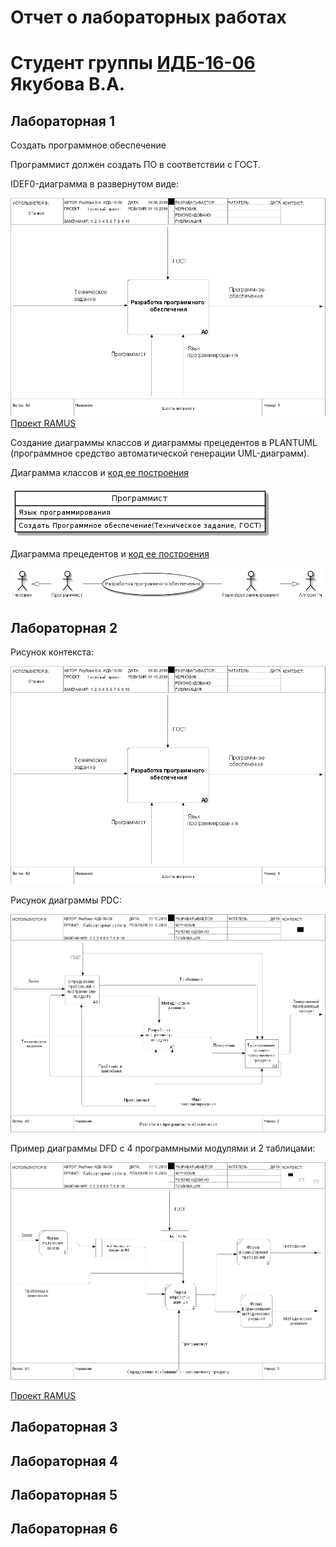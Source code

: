 # Отчет о лабораторных работах
# Студент группы [ИДБ-16-06](https://github.com/stankin/design-1/wiki/list-idb-16-06) Якубова В.А.

## Лабораторная 1

Создать программное обеспечение

Программист должен создать ПО в соответствии с ГОСТ.

IDEF0-диаграмма в развернутом виде:

![Image alt](https://github.com/Hoshi089/VeronikaYakubova.github.io/blob/master/Lab1.PNG)
[Проект RAMUS](https://github.com/Hoshi089/VeronikaYakubova.github.io/blob/master/Lab1.rsf)

Создание диаграммы классов и диаграммы прецедентов в PLANTUML (программное средство автоматической генерации UML-диаграмм).

Диаграмма классов и [код ее построения](https://github.com/Hoshi089/VeronikaYakubova.github.io/blob/master/Lab1.txt)

![Image alt](https://github.com/Hoshi089/VeronikaYakubova.github.io/blob/master/PLANTUML_DIA.png)

Диаграмма прецедентов и [код ее построения](https://github.com/Hoshi089/VeronikaYakubova.github.io/blob/master/Lab1_1.txt)

![Image alt](https://github.com/Hoshi089/VeronikaYakubova.github.io/blob/master/PLANTUML_DIA_1.png)

## Лабораторная 2

Рисунок контекста:

![Image alt](https://github.com/Hoshi089/VeronikaYakubova.github.io/blob/master/Lab1.PNG)

Рисунок диаграммы PDC:

![Image alt](https://github.com/Hoshi089/VeronikaYakubova.github.io/blob/master/modelPDC.png)

Пример диаграммы DFD с 4 программными модулями и 2 таблицами:

![Image alt](https://github.com/Hoshi089/VeronikaYakubova.github.io/blob/master/modelPDCDFD.png)

[Проект RAMUS](https://github.com/Hoshi089/VeronikaYakubova.github.io/blob/master/Lab2.rsf)

## Лабораторная 3
## Лабораторная 4
## Лабораторная 5
## Лабораторная 6
